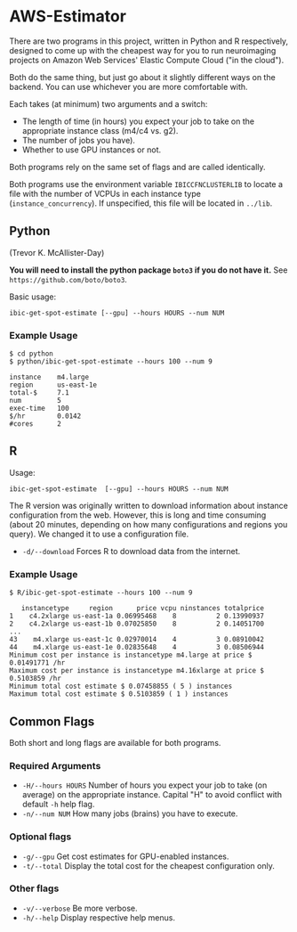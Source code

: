 # AWS-Estimator

There are two programs in this project, written in Python and R respectively, designed to come up with the cheapest way for you to run neuroimaging  projects on Amazon Web Services' Elastic Compute Cloud ("in the cloud").

Both do the same thing, but just go about it slightly different ways on the backend. You can use whichever you are more comfortable with.

Each takes (at minimum) two arguments and a switch: 

 + The length of time (in hours) you expect your job to take on the appropriate instance class (m4/c4 vs. g2).
 + The number of jobs you have).
 + Whether to use GPU instances or not.

Both programs rely on the same set of flags and are called identically.

Both programs use the environment variable `IBICCFNCLUSTERLIB` to locate a file with the number of VCPUs in each instance type (`instance_concurrency`). If unspecified, this file will be located in `../lib`.

## Python
(Trevor K. McAllister-Day)

**You will need to install the python package `boto3` if you do not have it.**
See `https://github.com/boto/boto3`.

Basic usage:

    ibic-get-spot-estimate [--gpu] --hours HOURS --num NUM

### Example Usage

    $ cd python
    $ python/ibic-get-spot-estimate --hours 100 --num 9 

    instance    m4.large            
    region      us-east-1e          
    total-$     7.1                 
    num         5                   
    exec-time   100                 
    $/hr        0.0142              
    #cores      2   

## R

Usage:

    ibic-get-spot-estimate  [--gpu] --hours HOURS --num NUM

The R version was originally written to download information about instance configuration from the web. However, this is long and time consuming (about 20 minutes, depending on how many configurations and regions you query). We changed it to use a configuration file.

+ `-d/--download`   Forces R to download data from the internet.

### Example Usage

    $ R/ibic-get-spot-estimate --hours 100 --num 9 

       instancetype     region      price vcpu ninstances totalprice
    1    c4.2xlarge us-east-1a 0.06995468    8          2 0.13990937
    2    c4.2xlarge us-east-1b 0.07025850    8          2 0.14051700
    ...
    43    m4.xlarge us-east-1c 0.02970014    4          3 0.08910042
    44    m4.xlarge us-east-1e 0.02835648    4          3 0.08506944
    Minimum cost per instance is instancetype m4.large at price $ 0.01491771 /hr
    Maximum cost per instance is instancetype m4.16xlarge at price $ 0.5103859 /hr
    Minimum total cost estimate $ 0.07458855 ( 5 ) instances
    Maximum total cost estimate $ 0.5103859 ( 1 ) instances

## Common Flags

Both short and long flags are available for both programs.

### Required Arguments

 + `-H/--hours HOURS`      Number of hours you expect your job to take (on average) on the appropriate instance. Capital "H" to avoid conflict with default `-h` help flag.
 + `-n/--num NUM`     How many jobs (brains) you have to execute.

### Optional flags

 + `-g/--gpu`       Get cost estimates for GPU-enabled instances.
 + `-t/--total`     Display the total cost for the cheapest configuration only.

### Other flags

 + `-v/--verbose`   Be more verbose.
 + `-h/--help`      Display respective help menus.
